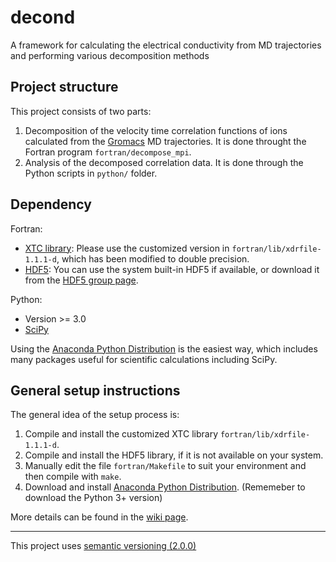 decond
=====
A framework for calculating the electrical conductivity from MD trajectories and performing various decomposition methods


Project structure
-----
This project consists of two parts:

1. Decomposition of the velocity time correlation functions of ions calculated from the [Gromacs](http://www.gromacs.org/) MD trajectories. It is done throught the Fortran program `fortran/decompose_mpi`.
2. Analysis of the decomposed correlation data. It is done through the Python scripts in `python/` folder.


Dependency
-----
Fortran:
   - [XTC library](http://www.gromacs.org/Developer_Zone/Programming_Guide/XTC_Library):
     Please use the customized version in `fortran/lib/xdrfile-1.1.1-d`, which has been modified to double precision.
   - [HDF5](http://www.hdfgroup.org/HDF5/):
     You can use the system built-in HDF5 if available, or download it from the [HDF5 group page](http://www.hdfgroup.org/HDF5/).

Python:
   - Version >= 3.0
   - [SciPy](http://www.scipy.org/)

Using the [Anaconda Python Distribution](http://continuum.io/downloads#34) is the easiest way, which includes many packages useful for scientific calculations including SciPy.


General setup instructions
-----
The general idea of the setup process is:

1. Compile and install the customized XTC library `fortran/lib/xdrfile-1.1.1-d`.
2. Compile and install the HDF5 library, if it is not available on your system.
3. Manually edit the file `fortran/Makefile` to suit your environment and then compile with `make`.
4. Download and install [Anaconda Python Distribution](http://continuum.io/downloads#34). (Rememeber to download the Python 3+ version)

More details can be found in the [wiki page](https://github.com/kmtu/decond/wiki).

----------
This project uses [semantic versioning (2.0.0)](http://semver.org/)
